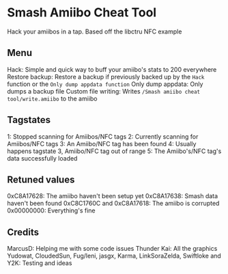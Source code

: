 # Smash Amiibo Cheat Tool
Hack your amiibos in a tap.
Based off the libctru NFC example

## Menu
Hack: Simple and quick way to buff your amiibo's stats to 200 everywhere
Restore backup: Restore a backup if previously backed up by the `Hack` function or the `Only dump appdata function`
Only dump appdata: Only dumps a backup file
Custom file writing: Writes `/Smash amiibo cheat tool/write.amiibo` to the amiibo

## Tagstates
1: Stopped scanning for Amiibos/NFC tags
2: Currently scanning for Amiibos/NFC tags
3: An Amiibo/NFC tag has been found
4: Usually happens tagstate 3, Amiibo/NFC tag out of range
5: The Amiibo's/NFC tag's data successfully loaded

## Retuned values
0xC8A17628: The amiibo haven't been setup yet
0xC8A17638: Smash data haven't been found
0xC8C1760C and 0xC8A17618: The amiibo is corrupted
0x00000000: Everything's fine

## Credits
MarcusD: Helping me with some code issues
Thunder Kai: All the graphics
Yudowat, CloudedSun, Fug/leni, jasgx, Karma, LinkSoraZelda, Swiftloke and Y2K: Testing and ideas
